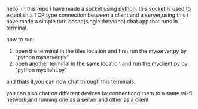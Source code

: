hello.
in this repo i have made a socket using python.
this socket is used to establish a TCP type connection between a client and a server,using this i have made a simple turn based(single threaded) chat app that runs in terminal.

how to run:

1. open the terminal in the files location and first run the myserver.py by "python myserver.py"
2. open another terminal in the same location and run the myclient.py by "python myclient.py"

and thats it,you can now chat through this terminals.

you can also chat on different devices by connectiong them to a same wi-fi network,and running one as a server and other as a client
